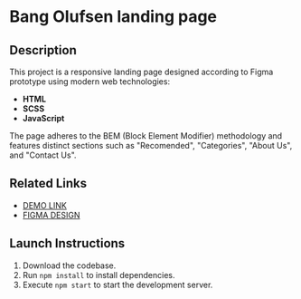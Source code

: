 # Bang Olufsen landing page

## Description

This project is a responsive landing page designed according to Figma prototype using modern web technologies:
- __HTML__
- __SCSS__
- __JavaScript__

The page adheres to the BEM (Block Element Modifier) methodology and features distinct sections such as "Recomended", "Categories", "About Us", and "Contact Us".

## Related Links

- [DEMO LINK](https://yaroslav-na.github.io/bang-olufsen-landing/)
- [FIGMA DESIGN](https://www.figma.com/design/DtkQmQ797hk0nI4KfMi2Uq/BOSE-New-Version?node-id=6817-212)

## Launch Instructions

1. Download the codebase.
1. Run `npm install` to install dependencies.
1. Execute `npm start` to start the development server.
